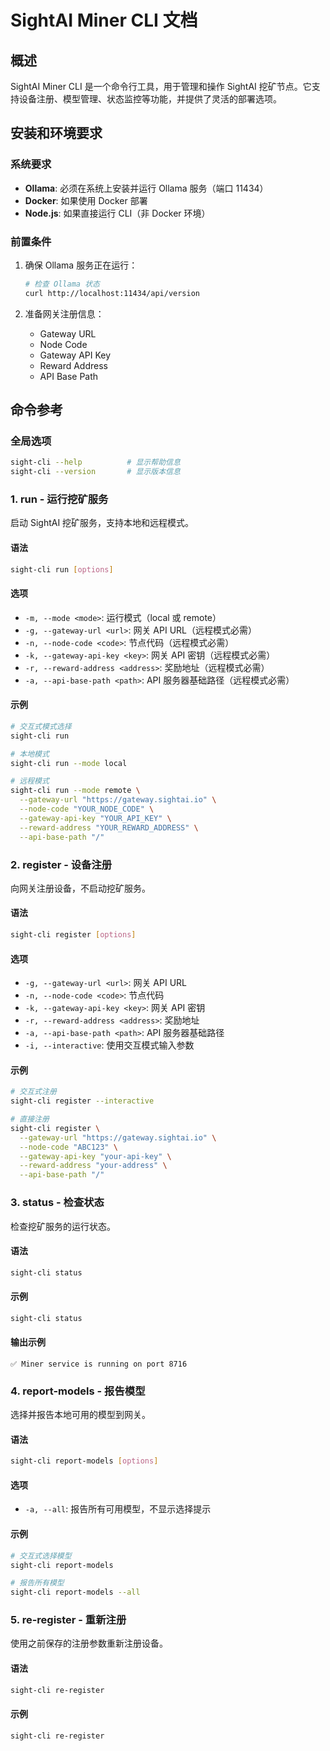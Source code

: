 # SightAI Miner CLI 文档

## 概述

SightAI Miner CLI 是一个命令行工具，用于管理和操作 SightAI 挖矿节点。它支持设备注册、模型管理、状态监控等功能，并提供了灵活的部署选项。

## 安装和环境要求

### 系统要求
- **Ollama**: 必须在系统上安装并运行 Ollama 服务（端口 11434）
- **Docker**: 如果使用 Docker 部署
- **Node.js**: 如果直接运行 CLI（非 Docker 环境）

### 前置条件
1. 确保 Ollama 服务正在运行：
   ```bash
   # 检查 Ollama 状态
   curl http://localhost:11434/api/version
   ```

2. 准备网关注册信息：
   - Gateway URL
   - Node Code
   - Gateway API Key
   - Reward Address
   - API Base Path

## 命令参考

### 全局选项
```bash
sight-cli --help          # 显示帮助信息
sight-cli --version       # 显示版本信息
```

### 1. run - 运行挖矿服务

启动 SightAI 挖矿服务，支持本地和远程模式。

#### 语法
```bash
sight-cli run [options]
```

#### 选项
- `-m, --mode <mode>`: 运行模式（local 或 remote）
- `-g, --gateway-url <url>`: 网关 API URL（远程模式必需）
- `-n, --node-code <code>`: 节点代码（远程模式必需）
- `-k, --gateway-api-key <key>`: 网关 API 密钥（远程模式必需）
- `-r, --reward-address <address>`: 奖励地址（远程模式必需）
- `-a, --api-base-path <path>`: API 服务器基础路径（远程模式必需）

#### 示例
```bash
# 交互式模式选择
sight-cli run

# 本地模式
sight-cli run --mode local

# 远程模式
sight-cli run --mode remote \
  --gateway-url "https://gateway.sightai.io" \
  --node-code "YOUR_NODE_CODE" \
  --gateway-api-key "YOUR_API_KEY" \
  --reward-address "YOUR_REWARD_ADDRESS" \
  --api-base-path "/"
```

### 2. register - 设备注册

向网关注册设备，不启动挖矿服务。

#### 语法
```bash
sight-cli register [options]
```

#### 选项
- `-g, --gateway-url <url>`: 网关 API URL
- `-n, --node-code <code>`: 节点代码
- `-k, --gateway-api-key <key>`: 网关 API 密钥
- `-r, --reward-address <address>`: 奖励地址
- `-a, --api-base-path <path>`: API 服务器基础路径
- `-i, --interactive`: 使用交互模式输入参数

#### 示例
```bash
# 交互式注册
sight-cli register --interactive

# 直接注册
sight-cli register \
  --gateway-url "https://gateway.sightai.io" \
  --node-code "ABC123" \
  --gateway-api-key "your-api-key" \
  --reward-address "your-address" \
  --api-base-path "/"
```

### 3. status - 检查状态

检查挖矿服务的运行状态。

#### 语法
```bash
sight-cli status
```

#### 示例
```bash
sight-cli status
```

#### 输出示例
```
✅ Miner service is running on port 8716
```

### 4. report-models - 报告模型

选择并报告本地可用的模型到网关。

#### 语法
```bash
sight-cli report-models [options]
```

#### 选项
- `-a, --all`: 报告所有可用模型，不显示选择提示

#### 示例
```bash
# 交互式选择模型
sight-cli report-models

# 报告所有模型
sight-cli report-models --all
```

### 5. re-register - 重新注册

使用之前保存的注册参数重新注册设备。

#### 语法
```bash
sight-cli re-register
```

#### 示例
```bash
sight-cli re-register
```